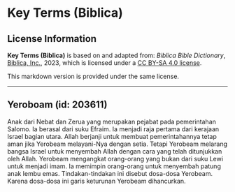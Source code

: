# Key Terms (Biblica)

## License Information

**Key Terms (Biblica)** is based on and adapted from: _Biblica Bible Dictionary_, [Biblica, Inc.](https://www.biblica.com/), 2023, which is licensed under a [CC BY-SA 4.0 license](https://creativecommons.org/licenses/by-sa/4.0/legalcode.en).

This markdown version is provided under the same license.



--------------------------------

## Yeroboam (id: 203611)

Anak dari Nebat dan Zerua yang merupakan pejabat pada pemerintahan Salomo. Ia berasal dari suku Efraim. Ia menjadi raja pertama dari kerajaan Israel bagian utara. Allah berjanji untuk membuat pemerintahannya tetap aman jika Yerobeam melayani\-Nya dengan setia. Tetapi Yerobeam melarang bangsa Israel untuk menyembah Allah dengan cara yang telah ditunjukkan oleh Allah. Yerobeam mengangkat orang\-orang yang bukan dari suku Lewi untuk menjadi imam. Ia memimpin orang\-orang untuk menyembah patung anak lembu emas. Tindakan\-tindakan ini disebut dosa\-dosa Yerobeam. Karena dosa\-dosa ini garis keturunan Yerobeam dihancurkan.


